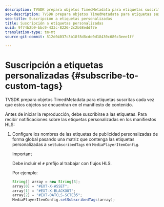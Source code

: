```yaml
---
description: TVSDK prepara objetos TimedMetadata para etiquetas suscritas cada vez que estos objetos se encuentran en el manifiesto de contenido.
seo-description: TVSDK prepara objetos TimedMetadata para etiquetas suscritas cada vez que estos objetos se encuentran en el manifiesto de contenido.
seo-title: Suscripción a etiquetas personalizadas
title: Suscripción a etiquetas personalizadas
uuid: 9f74b2b9-bbc9-433c-8226-2c2b68eddf7e
translation-type: tm+mt
source-git-commit: 812d04037c3b18f8d8cdd0d18430c686c3eee1ff

---
```



# Suscripción a etiquetas personalizadas {#subscribe-to-custom-tags}

TVSDK prepara objetos TimedMetadata para etiquetas suscritas cada vez que estos objetos se encuentran en el manifiesto de contenido.

Antes de iniciar la reproducción, debe suscribirse a las etiquetas. Para recibir notificaciones sobre las etiquetas personalizadas en los manifiestos HLS:

1. Configure los nombres de las etiquetas de publicidad personalizadas de forma global pasando una matriz que contenga las etiquetas personalizadas a `setSubscribedTags` en `MediaPlayerItemConfig`.

   >[!IMPORTANT]
   >
   >Debe incluir el `#` prefijo al trabajar con flujos HLS.

   Por ejemplo:

   ```java
   String[] array = new String[3]; 
   array[0] = "#EXT-X-ASSET"; 
   array[1] = "#EXT-X-BLACKOUT"; 
   array[2] = "#EXT-OATCLS-SCTE35"; 
   MediaPlayerItemConfig.setSubscribedTags(array);
   ```


